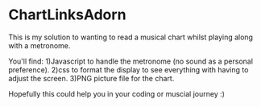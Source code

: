 # ChartLinksAdorn

This is my solution to wanting to read a musical chart whilst playing along with a metronome.

You'll find:
1)Javascript to handle the metronome (no sound as a personal preference).
2)css to format the display to see everything with having to adjust the screen.
3)PNG picture file for the chart.

Hopefully this could help you in your coding or muscial journey :)
